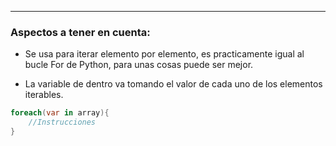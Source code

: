 
---
### Aspectos a tener en cuenta: 
- Se usa para iterar elemento por elemento, es practicamente igual al bucle For de Python, para unas cosas puede ser mejor. 

- La variable de dentro va tomando el valor de cada uno de los elementos iterables.


```csharp
foreach(var in array){
	//Instrucciones	
}
```
